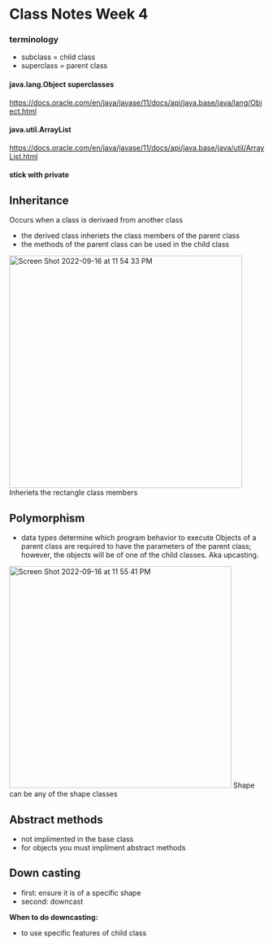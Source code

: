 # Class Notes Week 4

### terminology
- subclass = child class
- superclass = parent class

#### java.lang.Object superclasses
https://docs.oracle.com/en/java/javase/11/docs/api/java.base/java/lang/Object.html

#### java.util.ArrayList
https://docs.oracle.com/en/java/javase/11/docs/api/java.base/java/util/ArrayList.html

#### stick with private

## Inheritance
Occurs when a class is derivaed from another class
- the derived class inheriets the class members of the parent class
- the methods of the parent class can be used in the child class
<img width="458" alt="Screen Shot 2022-09-16 at 11 54 33 PM" src="https://user-images.githubusercontent.com/102199778/190841081-abf1c039-c5a0-444d-a87a-6ea17433606c.png">
Inheriets the rectangle class members

## Polymorphism
- data types determine which program behavior to execute
Objects of a parent class are required to have the parameters of the parent class; however, the objects will be of one of the child classes. Aka upcasting.
<img width="437" alt="Screen Shot 2022-09-16 at 11 55 41 PM" src="https://user-images.githubusercontent.com/102199778/190841121-c25f03d5-749a-4457-acd6-0ace24cf618c.png">
Shape can be any of the shape classes

## Abstract methods
- not implimented in the base class
- for objects you must impliment abstract methods 

## Down casting
- first: ensure it is of a specific shape
- second: downcast

**When to do downcasting:**
- to use specific features of child class

